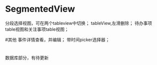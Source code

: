 # SegmentedView
分段选择视图，可在两个tableview中切换；
tableView,左滑删除；
待办事项table视图和关注事项table视图；

#其他
事件详情查看，并编辑；
带时间picker选择器；

#
数据库部分，有待更新
